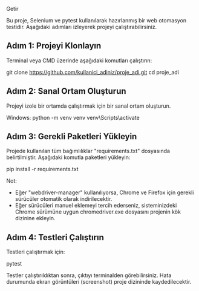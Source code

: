 Getir

Bu proje, Selenium ve pytest kullanılarak hazırlanmış bir web otomasyon testidir.
Aşağıdaki adımları izleyerek projeyi çalıştırabilirsiniz.

Adım 1: Projeyi Klonlayın
--------------------------------
Terminal veya CMD üzerinde aşağıdaki komutları çalıştırın:

  git clone https://github.com/kullanici_adiniz/proje_adi.git
  cd proje_adi

Adım 2: Sanal Ortam Oluşturun
--------------------------------
Projeyi izole bir ortamda çalıştırmak için bir sanal ortam oluşturun.

Windows:
  python -m venv venv
  venv\Scripts\activate


Adım 3: Gerekli Paketleri Yükleyin
--------------------------------
Projede kullanılan tüm bağımlılıklar "requirements.txt" dosyasında belirtilmiştir.
Aşağıdaki komutla paketleri yükleyin:

  pip install -r requirements.txt

Not:
  - Eğer "webdriver-manager" kullanılıyorsa, Chrome ve Firefox için gerekli sürücüler otomatik olarak indirilecektir.
  - Eğer sürücüleri manuel eklemeyi tercih ederseniz, sisteminizdeki Chrome sürümüne uygun chromedriver.exe dosyasını projenin kök dizinine ekleyin.

Adım 4: Testleri Çalıştırın
--------------------------------
Testleri çalıştırmak için:

  pytest

Testler çalıştırıldıktan sonra, çıktıyı terminalden görebilirsiniz.
Hata durumunda ekran görüntüleri (screenshot) proje dizininde kaydedilecektir.
